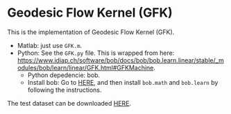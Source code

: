 # Geodesic Flow Kernel (GFK)

This is the implementation of Geodesic Flow Kernel (GFK).

- Matlab: just use `GFK.m`.
- Python: See the `GFK.py` file. This is wrapped from here: https://www.idiap.ch/software/bob/docs/bob/bob.learn.linear/stable/_modules/bob/learn/linear/GFK.html#GFKMachine.
    - Python depedencie: bob.
    - Install bob: Go to [HERE](https://www.idiap.ch/software/bob/docs/bob/docs/stable/bob/doc/install.html), and then install `bob.math` and `bob.learn` by following the instructions.

The test dataset can be downloaded [HERE](https://github.com/jindongwang/transferlearning/tree/master/code/traditional/data).